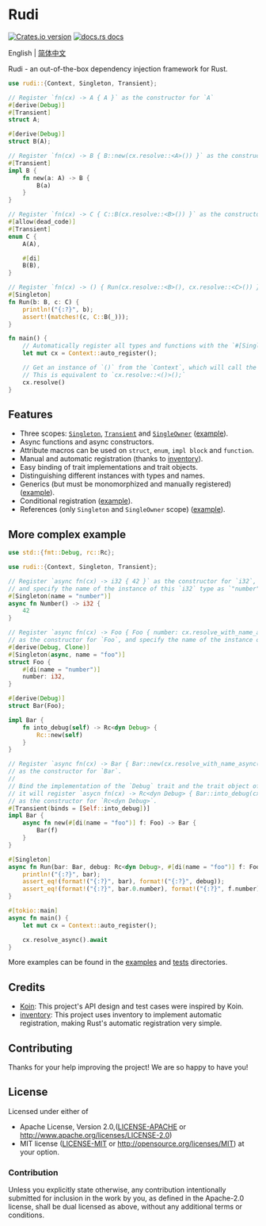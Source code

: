 # Rudi

[![Crates.io version](https://img.shields.io/crates/v/rudi.svg?style=flat-square)](https://crates.io/crates/rudi)
[![docs.rs docs](https://img.shields.io/badge/docs-latest-blue.svg?style=flat-square)](https://docs.rs/rudi)

English | [简体中文](./README-zh_cn.md)

Rudi - an out-of-the-box dependency injection framework for Rust.

```rust
use rudi::{Context, Singleton, Transient};

// Register `fn(cx) -> A { A }` as the constructor for `A`
#[derive(Debug)]
#[Transient]
struct A;

#[derive(Debug)]
struct B(A);

// Register `fn(cx) -> B { B::new(cx.resolve::<A>()) }` as the constructor for `B`
#[Transient]
impl B {
    fn new(a: A) -> B {
        B(a)
    }
}

// Register `fn(cx) -> C { C::B(cx.resolve::<B>()) }` as the constructor for `C`
#[allow(dead_code)]
#[Transient]
enum C {
    A(A),

    #[di]
    B(B),
}

// Register `fn(cx) -> () { Run(cx.resolve::<B>(), cx.resolve::<C>()) }` as the constructor for `()`
#[Singleton]
fn Run(b: B, c: C) {
    println!("{:?}", b);
    assert!(matches!(c, C::B(_)));
}

fn main() {
    // Automatically register all types and functions with the `#[Singleton]`, `#[Transient]` or `#[SingleOwner]` attribute.
    let mut cx = Context::auto_register();

    // Get an instance of `()` from the `Context`, which will call the `Run` function.
    // This is equivalent to `cx.resolve::<()>();`
    cx.resolve()
}
```

## Features

- Three scopes: [`Singleton`](https://docs.rs/rudi/latest/rudi/enum.Scope.html#variant.Singleton), [`Transient`](https://docs.rs/rudi/latest/rudi/enum.Scope.html#variant.Transient) and [`SingleOwner`](https://docs.rs/rudi/latest/rudi/enum.Scope.html#variant.SingleOwner) ([example](./examples/all-scope/)).
- Async functions and async constructors.
- Attribute macros can be used on `struct`, `enum`, `impl block` and `function`.
- Manual and automatic registration (thanks to [inventory](https://github.com/dtolnay/inventory)).
- Easy binding of trait implementations and trait objects.
- Distinguishing different instances with types and names.
- Generics (but must be monomorphized and manually registered) ([example](./examples/hello-world-with-generic/)).
- Conditional registration ([example](./examples/condition/)).
- References (only `Singleton` and `SingleOwner` scope) ([example](./examples/reference/)).

## More complex example

```rust
use std::{fmt::Debug, rc::Rc};

use rudi::{Context, Singleton, Transient};

// Register `async fn(cx) -> i32 { 42 }` as the constructor for `i32`,
// and specify the name of the instance of this `i32` type as `"number"`.
#[Singleton(name = "number")]
async fn Number() -> i32 {
    42
}

// Register `async fn(cx) -> Foo { Foo { number: cx.resolve_with_name_async("number").await } }`
// as the constructor for `Foo`, and specify the name of the instance of this `Foo` type as `"foo"`.
#[derive(Debug, Clone)]
#[Singleton(async, name = "foo")]
struct Foo {
    #[di(name = "number")]
    number: i32,
}

#[derive(Debug)]
struct Bar(Foo);

impl Bar {
    fn into_debug(self) -> Rc<dyn Debug> {
        Rc::new(self)
    }
}

// Register `async fn(cx) -> Bar { Bar::new(cx.resolve_with_name_async("foo").await).await }`
// as the constructor for `Bar`.
//
// Bind the implementation of the `Debug` trait and the trait object of the `Debug` trait,
// it will register `asycn fn(cx) -> Rc<dyn Debug> { Bar::into_debug(cx.resolve_async().await) }`
// as the constructor for `Rc<dyn Debug>`.
#[Transient(binds = [Self::into_debug])]
impl Bar {
    async fn new(#[di(name = "foo")] f: Foo) -> Bar {
        Bar(f)
    }
}

#[Singleton]
async fn Run(bar: Bar, debug: Rc<dyn Debug>, #[di(name = "foo")] f: Foo) {
    println!("{:?}", bar);
    assert_eq!(format!("{:?}", bar), format!("{:?}", debug));
    assert_eq!(format!("{:?}", bar.0.number), format!("{:?}", f.number));
}

#[tokio::main]
async fn main() {
    let mut cx = Context::auto_register();

    cx.resolve_async().await
}
```

More examples can be found in the [examples](./examples/) and [tests](./rudi/tests/) directories.

## Credits

- [Koin](https://github.com/InsertKoinIO/koin): This project's API design and test cases were inspired by Koin.
- [inventory](https://github.com/dtolnay/inventory): This project uses inventory to implement automatic registration, making Rust's automatic registration very simple.

## Contributing

Thanks for your help improving the project! We are so happy to have you!

## License

Licensed under either of

- Apache License, Version 2.0,([LICENSE-APACHE](./LICENSE-APACHE) or <http://www.apache.org/licenses/LICENSE-2.0>)
- MIT license ([LICENSE-MIT](./LICENSE-MIT) or <http://opensource.org/licenses/MIT>)
  at your option.

### Contribution

Unless you explicitly state otherwise, any contribution intentionally submitted for inclusion in the work by you, as defined in the Apache-2.0 license, shall be dual licensed as above, without any additional terms or conditions.
